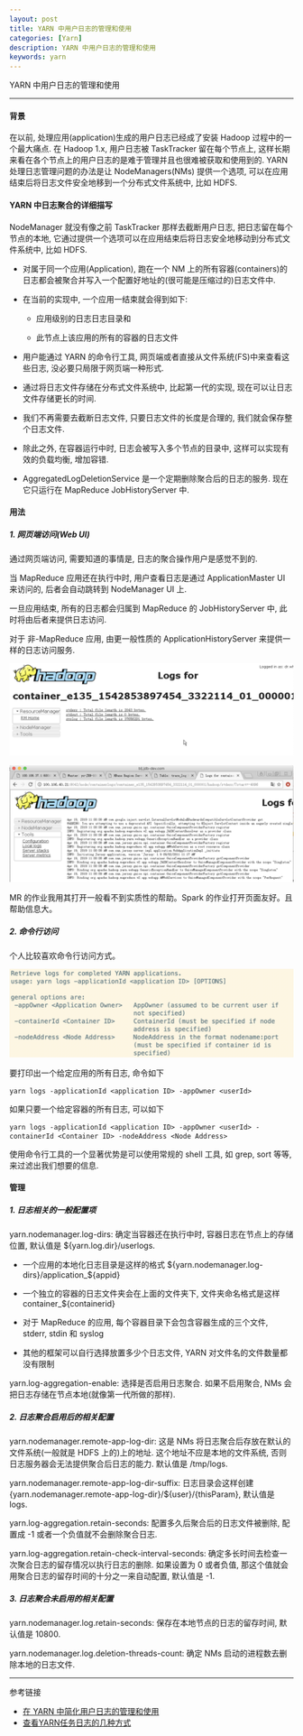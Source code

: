 ```yaml
---
layout: post
title: YARN 中用户日志的管理和使用
categories: [Yarn]
description: YARN 中用户日志的管理和使用
keywords: yarn
---
```


YARN 中用户日志的管理和使用

---

#### 背景

在以前, 处理应用(application)生成的用户日志已经成了安装 Hadoop 过程中的一个最大痛点. 
在 Hadoop 1.x, 用户日志被 TaskTracker 留在每个节点上, 
这样长期来看在各个节点上的用户日志的是难于管理并且也很难被获取和使用到的. 
YARN 处理日志管理问题的办法是让 NodeManagers(NMs) 提供一个选项, 
可以在应用结束后将日志文件安全地移到一个分布式文件系统中, 比如 HDFS.

#### YARN 中日志聚合的详细描写

NodeManager 就没有像之前 TaskTracker 那样去截断用户日志, 把日志留在每个节点的本地, 它通过提供一个选项可以在应用结束后将日志安全地移动到分布式文件系统中, 比如 HDFS.

* 对属于同一个应用(Application), 跑在一个 NM 上的所有容器(containers)的日志都会被聚合并写入一个配置好地址的(很可能是压缩过的)日志文件中.

* 在当前的实现中, 一个应用一结束就会得到如下:

  * 应用级别的日志日志目录和

  * 此节点上该应用的所有的容器的日志文件

* 用户能通过 YARN 的命令行工具, 网页端或者直接从文件系统(FS)中来查看这些日志, 没必要只局限于网页端一种形式.

* 通过将日志文件存储在分布式文件系统中, 比起第一代的实现, 现在可以让日志文件存储更长的时间.

* 我们不再需要去截断日志文件, 只要日志文件的长度是合理的, 我们就会保存整个日志文件.

* 除此之外, 在容器运行中时, 日志会被写入多个节点的目录中, 这样可以实现有效的负载均衡, 增加容错.

* AggregatedLogDeletionService 是一个定期删除聚合后的日志的服务. 现在它只运行在 MapReduce JobHistoryServer 中.

#### 用法

##### 1. 网页端访问(Web UI)

通过网页端访问, 需要知道的事情是, 日志的聚合操作用户是感觉不到的.

当 MapReduce 应用还在执行中时, 用户查看日志是通过 ApplicationMaster UI 来访问的, 后者会自动跳转到 NodeManager UI 上.

一旦应用结束, 所有的日志都会归属到 MapReduce 的 JobHistoryServer 中, 此时将由后者来提供日志访问.

对于 非-MapReduce 应用, 由更一般性质的 ApplicationHistoryServer 来提供一样的日志访问服务.

![](/images/blog/2019-04-19-1.png)

![](/images/blog/2019-04-19-2.png)

MR 的作业我用其打开一般看不到实质性的帮助。Spark 的作业打开页面友好。且帮助信息大。

##### 2. 命令行访问

个人比较喜欢命令行访问方式。

![](/images/blog/2019-04-19-3.png)

要打印出一个给定应用的所有日志, 命令如下

```
yarn logs -applicationId <application ID> -appOwner <userId>
```

如果只要一个给定容器的所有日志, 可以如下

``` 
yarn logs -applicationId <application ID> -appOwner <userId> -containerId <Container ID> -nodeAddress <Node Address>
```

使用命令行工具的一个显著优势是可以使用常规的 shell 工具, 如 grep, sort 等等, 来过滤出我们想要的信息.

#### 管理

##### 1. 日志相关的一般配置项

yarn.nodemanager.log-dirs: 确定当容器还在执行中时, 容器日志在节点上的存储位置, 默认值是 ${yarn.log.dir}/userlogs.

* 一个应用的本地化日志目录是这样的格式 ${yarn.nodemanager.log-dirs}/application_${appid}

* 一个独立的容器的日志文件夹会在上面的文件夹下, 文件夹命名格式是这样 container_${containerid}

* 对于 MapReduce 的应用, 每个容器目录下会包含容器生成的三个文件, stderr, stdin 和 syslog

* 其他的框架可以自行选择放置多少个日志文件, YARN 对文件名的文件数量都没有限制

yarn.log-aggregation-enable: 选择是否启用日志聚合. 如果不启用聚合, NMs 会把日志存储在节点本地(就像第一代所做的那样).

##### 2. 日志聚合启用后的相关配置

yarn.nodemanager.remote-app-log-dir: 这是 NMs 将日志聚合后存放在默认的文件系统(一般就是 HDFS 上的)上的地址. 这个地址不应是本地的文件系统, 否则日志服务器会无法提供聚合后日志的能力. 默认值是 /tmp/logs.

yarn.nodemanager.remote-app-log-dir-suffix: 日志目录会这样创建 {yarn.nodemanager.remote-app-log-dir}/${user}/{thisParam}, 默认值是 logs.

yarn.log-aggregation.retain-seconds: 配置多久后聚合后的日志文件被删除, 配置成 -1 或者一个负值就不会删除聚合日志.

yarn.log-aggregation.retain-check-interval-seconds: 确定多长时间去检查一次聚合日志的留存情况以执行日志的删除. 如果设置为 0 或者负值, 那这个值就会用聚合日志的留存时间的十分之一来自动配置, 默认值是 -1.

##### 3. 日志聚合未启用的相关配置

yarn.nodemanager.log.retain-seconds: 保存在本地节点的日志的留存时间, 默认值是 10800.

yarn.nodemanager.log.deletion-threads-count: 确定 NMs 启动的进程数去删除本地的日志文件.

---
参考链接
* [在 YARN 中简化用户日志的管理和使用](https://segmentfault.com/a/1190000007466722#articleHeader5)
* [查看YARN任务日志的几种方式](https://www.jianshu.com/p/26429616b441)


